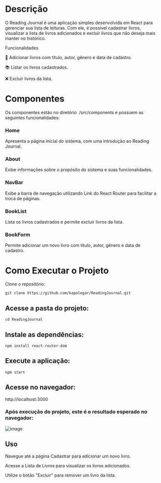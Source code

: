 # Descrição

O Reading Journal é uma aplicação simples desenvolvida em React para gerenciar sua lista de leituras. Com ele, é possível cadastrar livros, visualizar a lista de livros adicionados e excluir livros que não deseja mais manter no histórico.

Funcionalidades

📖 Adicionar livros com título, autor, gênero e data de cadastro.

📚 Listar os livros cadastrados.

❌ Excluir livros da lista.

# Componentes

Os componentes estão no diretório ./src/components e possuem as seguintes funcionalidades:

### Home

Apresenta a página inicial do sistema, com uma introdução ao Reading Journal.

### About

Exibe informações sobre o propósito do sistema e suas funcionalidades.

### NavBar

Exibe a barra de navegação utilizando Link do React Router para facilitar a troca de páginas.

### BookList

Lista os livros cadastrados e permite excluir livros da lista.

### BookForm

Permite adicionar um novo livro com título, autor, gênero e data de cadastro.


# Como Executar o Projeto

Clone o repositório:

```
git clone https://github.com/kapolegar/ReadingJournal.git
```

## Acesse a pasta do projeto:

```
cd ReadingJournal
```

## Instale as dependências:

```
npm install react-router-dom
```

## Execute a aplicação:

```
npm start
```

## Acesse no navegador:

http://localhost:3000

### Após execução do projeto, este é o resultado esperado no navegador:

![image](https://github.com/user-attachments/assets/16c6990a-d0ea-424c-a761-94d256c203e2)

## Uso

Navegue até a página Cadastrar para adicionar um novo livro.

Acesse a Lista de Livros para visualizar os livros adicionados.

Utilize o botão "Excluir" para remover um livro da lista.
